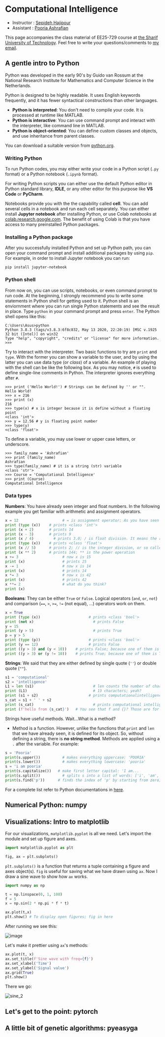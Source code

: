# Computational Intelligence
- Instructor   : [Sepideh Hajipour](http://sharif.edu/~hajipour/)
- Assistant    : [Pooria Ashrafian](https://pooria90.github.io/)

This page accompanies the class material of EE25-729 course at [the Sharif University of Technology](https://en.sharif.edu/). Feel free to write your questions/comments to [my email](pooria.ashrafian@gmail.com).

## A gentle intro to Python

Python was developed in the early 90's by Guido van Rossum at the National Research Institute for Mathematics and Computer Science in the Netherlands. 

Python is designed to be highly readable. It uses English keywords frequently, and it has fewer syntactical constructions than other languages.

- **Python is interpreted**: You don't need to compile your code. It is processed at runtime like MATLAB.
- **Python is interactive**: You can use command prompt and interact with the interpreter, like command line in MATLAB.
- **Python is object-oriented**: You can define custom classes and objects, and use inheritance from parent classes.

You can download a suitable version from [python.org](https://www.python.org). 



### Writing Python

To run Python codes, you may either write your code in a Python script (`.py` format) or a Python notebook (`.ipynb` format).

For writing Python scripts you can either use the default Python editor in Python standard library, **IDLE**, or any other editor for this purpose like **VS Code** or **PyCharm**.

Notebooks provide you with the the capability called **cell**. You can add several cells in a notebook and run each cell separately. You can either install **Jupyter notebook** after installing Python, or use Colab notebooks at [colab.research.google.com](https://colab.research.google.com/). The benefit of using Colab is that you have access to many preinstalled Python packages.



### Installing a Python package

After you successfully installed Python and set up Python path, you can open your command prompt and install additional packages by using `pip`. For example, in order to install Jupyter notebook you can run:

```shell
pip install jupyter-notebook
```



### Python shell

From now on, you can use scripts, notebooks, or even command prompt to run code. At the beginning, I strongly recommend you to write some statements in Python shell for getting used to it. Python shell is an enviornment where you can run single Python statements and see the result in place. Type `python` in your command prompt and press `enter`. The Python shell opens like this:

```shell
C:\Users\Asus>python
Python 3.8.3 (tags/v3.8.3:6f8c832, May 13 2020, 22:20:19) [MSC v.1925 32 bit (Intel)] on win32
Type "help", "copyright", "credits" or "license" for more information.
>>>
```

Try to interact with the interpreter. Two basic functions to try are `print` and `type`. With the former you can show a variable to the user, and by using the latter you can use data type (or *class*) of a variable. An example of playing with the shell can be like the following box. As you may notice, `#` is used to define single-line comments in Python. The interpreter ignores everything after `#`.

```shell
>>> print ('Hello World!') # Strings can be defined by '' or "".
Hello World!
>>> x = 216
>>> print (x)
216
>>> type(x) # x is integer because it is define without a floating point
<class 'int'>
>>> y = 12.56 # y is floating point number
>>> type(y)
<class 'float'>
```

To define a variable, you may use lower or upper case letters, or underscore.

```shell
>>> family_name = 'Ashrafian'
>>> print (family_name)
Ashrafian
>>> type(family_name) # it is a string (str) variable
<class 'str'>
>>> Course = 'Computational Intelligence'
>>> print (Course)
Computational Intelligence
```



### Data types

**Numbers**: You have already seen integer and float numbers. In the following example you get familiar with arithmetic and assignment operators.

```python
x = 12					  # = is assignment operator; As you have seen in C or MATLAB
print (type (x))	# prints <class 'int'>
print (x + 2) 		# prints 14
print (x - 3) 		# prints 9
print (x / 4)		  # prints 3.0; / is float division. It means the result is a float
print (type (x))	# prints <class 'float'>
print (x // 5)		# prints 2; // is the integer division, or so called 'quotient'
print (x ** 2)  	# prints 144; ** is the power operation
x += 3					  # now x is 15
print (x)				  # prints 15
x -= 1					  # now x is 14
print (x)				  # prints 14
x *= 3					  # now x is 42
print (x)				  # prints 42
x **= 2					  # what do you think?
print (x)
```



**Booleans**: They can be either `True` or `False`. Logical operators (`and`, `or`, `not`) and comparison (`==`, `>`, `>=`, `!=` (not equal), ...) operators work on them.

```python
x = True
print (type (x))				      # prints <class 'bool'>
print (not x)					        # prints False
y = 15
print (y > 5)					        # prints True
p = y > 5
print (type (p))				      # prints <class 'bool'>
print (y == 12)					      # prints False
print ((y > 3) and (y < 10))	# prints False; because one of them is False
print ((y > 3) or (y != 10))	# prints True; because one of them is Ture
```



**Strings**: We said that they are either defined by single quote (`''`) or double quote (`""`).

```python
s1 = 'computational'
s2 = 'intelligence'
L1 = len (s1)					        # len counts the number of characters
print (L1)						        # 13 characters; yeah?
print (s1 + s2)					      # prints computationalintelligence (+ for str = concat)
s_cat = s1 + ' ' + s2
print (s_cat)					        # prints computational intelligence
print (f'hello from {s_cat}')	# You see that f and {}? Those are for formatted output; prints hello from computational intelligence
```

Strings have useful methods. Wait...What is a method?

- Method is a function. However, unlike the functions that `print` and `len` that we have already seen, it is defined for its object. So, without defining a string, there is **no string method**. Methods are applied using a `.` after the variable. For example:

```python
s = 'Pooria'
print(s.upper())		  # makes everything uppercase: 'POORIA'
print(s.lower())		  # makes everything lowercase: 'pooria'
s = 'i am pooria'
print(s.capitalize())	# make first letter capital: 'I am...
print(s.split())		  # splits s into a list of words: ['i', 'am', 'pooria']
print(s.find('p'))		# finds the index of 'p' by starting from zero; prints 5
```

For a complete list refer to Python documentations in [here](https://docs.python.org/3/library/stdtypes.html#string-methods).



## Numerical Python: numpy



## Visualizations: Intro to matplotlib

For our visualizations, `matplotlib.pyplot` is all we need. Let's import the module and set up figure and axes.
```python
import matplotlib.pyplot as plt

fig, ax = plt.subplots()
```
`plt.subplots()` is a function that returns a tuple containing a figure and axes object(s). `fig` is useful for saving what we have drawn using `ax`. 
Now I draw a sine wave to show how `ax` works.

```python
import numpy as np

t = np.linspace(0, 1, 100)
f = 5
x = np.sin(2 * np.pi * f * t)

ax.plot(t,x)
plt.show() # To display open figures; fig in here
```

After running we see this:

![image](images/sine_1.png)

Let's make it prettier using `ax`'s methods:

```python
ax.plot(t, x)
ax.set_title(f'Sine wave with freq={f}')
ax.set_xlabel('Time')
ax.set_ylabel('Signal value')
ax.grid(True)
plt.show()
```

There we go:

![sine_2](images/sine_2.png)





## Let's get to the point: pytorch



## A little bit of genetic algorithms: pyeasyga


<!---
You can use the [editor on GitHub](https://github.com/CI-fall21/CI-fall21.github.io/edit/main/index.md) to maintain and preview the content for your website in Markdown files.

Whenever you commit to this repository, GitHub Pages will run [Jekyll](https://jekyllrb.com/) to rebuild the pages in your site, from the content in your Markdown files.

### Markdown

Markdown is a lightweight and easy-to-use syntax for styling your writing. It includes conventions for

```markdown
Syntax highlighted code block

# Header 1
## Header 2
### Header 3

- Bulleted
- List

1. Numbered
2. List

**Bold** and _Italic_ and `Code` text

[Link](url) and ![Image](src)
```

For more details see [Basic writing and formatting syntax](https://docs.github.com/en/github/writing-on-github/getting-started-with-writing-and-formatting-on-github/basic-writing-and-formatting-syntax).

### Jekyll Themes

Your Pages site will use the layout and styles from the Jekyll theme you have selected in your [repository settings](https://github.com/CI-fall21/CI-fall21.github.io/settings/pages). The name of this theme is saved in the Jekyll `_config.yml` configuration file.

### Support or Contact

Having trouble with Pages? Check out our [documentation](https://docs.github.com/categories/github-pages-basics/) or [contact support](https://support.github.com/contact) and we’ll help you sort it out.
--->
